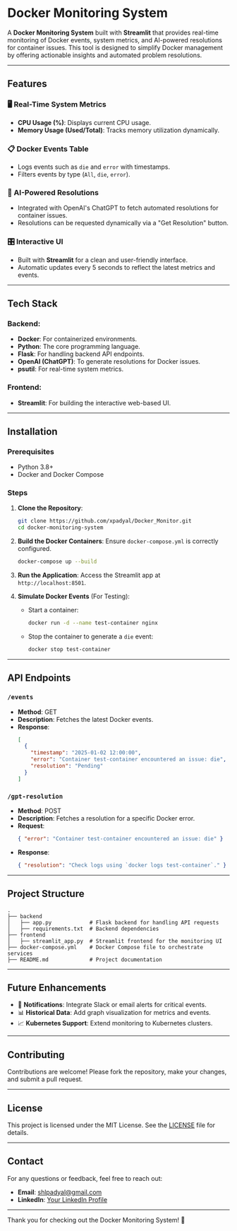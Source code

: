 # Docker Monitoring System

A **Docker Monitoring System** built with **Streamlit** that provides real-time monitoring of Docker events, system metrics, and AI-powered resolutions for container issues. This tool is designed to simplify Docker management by offering actionable insights and automated problem resolutions.

---

## Features

### 🖥️ Real-Time System Metrics
- **CPU Usage (%)**: Displays current CPU usage.
- **Memory Usage (Used/Total)**: Tracks memory utilization dynamically.

### 📋 Docker Events Table
- Logs events such as `die` and `error` with timestamps.
- Filters events by type (`All`, `die`, `error`).

### 🤖 AI-Powered Resolutions
- Integrated with OpenAI's ChatGPT to fetch automated resolutions for container issues.
- Resolutions can be requested dynamically via a "Get Resolution" button.

### 🎛️ Interactive UI
- Built with **Streamlit** for a clean and user-friendly interface.
- Automatic updates every 5 seconds to reflect the latest metrics and events.

---

## Tech Stack

### Backend:
- **Docker**: For containerized environments.
- **Python**: The core programming language.
- **Flask**: For handling backend API endpoints.
- **OpenAI (ChatGPT)**: To generate resolutions for Docker issues.
- **psutil**: For real-time system metrics.

### Frontend:
- **Streamlit**: For building the interactive web-based UI.

---

## Installation

### Prerequisites
- Python 3.8+
- Docker and Docker Compose

### Steps

1. **Clone the Repository**:
   ```bash
   git clone https://github.com/xpadyal/Docker_Monitor.git
   cd docker-monitoring-system
   ```

2. **Build the Docker Containers**:
   Ensure `docker-compose.yml` is correctly configured.
   ```bash
   docker-compose up --build
   ```

3. **Run the Application**:
   Access the Streamlit app at `http://localhost:8501`.

4. **Simulate Docker Events** (For Testing):
   - Start a container:
     ```bash
     docker run -d --name test-container nginx
     ```
   - Stop the container to generate a `die` event:
     ```bash
     docker stop test-container
     ```

---

## API Endpoints

### `/events`
- **Method**: GET
- **Description**: Fetches the latest Docker events.
- **Response**:
  ```json
  [
    {
      "timestamp": "2025-01-02 12:00:00",
      "error": "Container test-container encountered an issue: die",
      "resolution": "Pending"
    }
  ]
  ```

### `/gpt-resolution`
- **Method**: POST
- **Description**: Fetches a resolution for a specific Docker error.
- **Request**:
  ```json
  { "error": "Container test-container encountered an issue: die" }
  ```
- **Response**:
  ```json
  { "resolution": "Check logs using `docker logs test-container`." }
  ```

---

## Project Structure

```plaintext
.
├── backend
│   ├── app.py            # Flask backend for handling API requests
│   ├── requirements.txt  # Backend dependencies
├── frontend
│   ├── streamlit_app.py  # Streamlit frontend for the monitoring UI
├── docker-compose.yml    # Docker Compose file to orchestrate services
├── README.md             # Project documentation
```

---

## Future Enhancements

- 🚨 **Notifications**: Integrate Slack or email alerts for critical events.
- 📊 **Historical Data**: Add graph visualization for metrics and events.
- 📈 **Kubernetes Support**: Extend monitoring to Kubernetes clusters.

---

## Contributing

Contributions are welcome! Please fork the repository, make your changes, and submit a pull request.

---

## License

This project is licensed under the MIT License. See the [LICENSE](LICENSE) file for details.

---

## Contact

For any questions or feedback, feel free to reach out:
- **Email**: shlpadyal@gmail.com
- **LinkedIn**: [Your LinkedIn Profile](https://linkedin.com/in/sahil-padyal)

---

Thank you for checking out the Docker Monitoring System! 🚀
